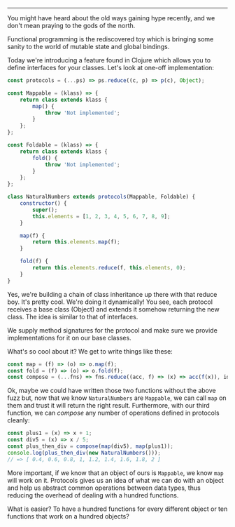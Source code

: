 ---

You might have heard about the old ways gaining hype recently, and we don't
mean praying to the gods of the north.

Functional programming is the rediscovered toy which is bringing some sanity
to the world of mutable state and global bindings.

Today we're introducing a feature found in Clojure which allows you to define
interfaces for your classes. Let's look at one-off implementation:

```javascript
const protocols = (...ps) => ps.reduce((c, p) => p(c), Object);

const Mappable = (klass) => {
    return class extends klass {
        map() {
            throw 'Not implemented';
        }
    };
};

const Foldable = (klass) => {
    return class extends klass {
        fold() {
            throw 'Not implemented';
        }
    };
};

class NaturalNumbers extends protocols(Mappable, Foldable) {
    constructor() {
        super();
        this.elements = [1, 2, 3, 4, 5, 6, 7, 8, 9];
    }

    map(f) {
        return this.elements.map(f);
    }

    fold(f) {
        return this.elements.reduce(f, this.elements, 0);
    }
}
```

Yes, we're building a chain of class inheritance up there with that reduce boy.
It's pretty cool. We're doing it dynamically! You see, each protocol receives
a base class (Object) and extends it somehow returning the new class. The idea
is similar to that of interfaces.

We supply method signatures for the protocol and make sure we provide
implementations for it on our base classes.

What's so cool about it? We get to write things like these:

```javascript
const map = (f) => (o) => o.map(f);
const fold = (f) => (o) => o.fold(f);
const compose = (...fns) => fns.reduce((acc, f) => (x) => acc(f(x)), id);
```

Ok, maybe we could have written those two functions without the above fuzz but,
now that we know `NaturalNumbers` are `Mappable`, we can call `map` on them
and trust it will return the right result. Furthermore, with our third function,
we can _compose_ any number of operations defined in protocols cleanly:

```javascript
const plus1 = (x) => x + 1;
const div5 = (x) => x / 5;
const plus_then_div = compose(map(div5), map(plus1));
console.log(plus_then_div(new NaturalNumbers()));
// => [ 0.4, 0.6, 0.8, 1, 1.2, 1.4, 1.6, 1.8, 2 ]
```

More important, if we know that an object of ours is `Mappable`, we know `map`
will work on it. Protocols gives us an idea of what we can do with an object and
help us abstract common operations between data types, thus reducing the
overhead of dealing with a hundred functions.

What is easier? To have a hundred functions for every different object or ten
functions that work on a hundred objects?
